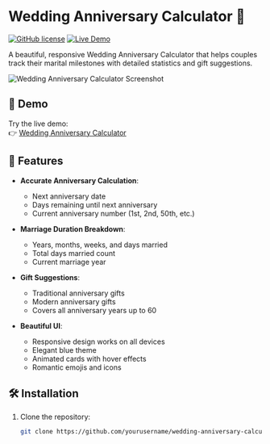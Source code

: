 # Wedding Anniversary Calculator 💍

[![GitHub license](https://img.shields.io/github/license/yourusername/wedding-anniversary-calculator)](https://github.com/yourusername/wedding-anniversary-calculator/blob/main/LICENSE)
[![Live Demo](https://img.shields.io/badge/demo-live-brightgreen)](https://agecalculator.iamrohit.in/wedding-anniversary-calculator/)

A beautiful, responsive Wedding Anniversary Calculator that helps couples track their marital milestones with detailed statistics and gift suggestions.

![Wedding Anniversary Calculator Screenshot](https://i.ibb.co/LdJZ4MQP/Wedding-Anniversary-Calculator-Celebrate-Your-Love-Journey-27-05-2025-16-25.png)

## 🚀 Demo

Try the live demo:  
👉 [Wedding Anniversary Calculator](https://agecalculator.iamrohit.in/wedding-anniversary-calculator/)

## 🌟 Features

- **Accurate Anniversary Calculation**:
  - Next anniversary date
  - Days remaining until next anniversary
  - Current anniversary number (1st, 2nd, 50th, etc.)

- **Marriage Duration Breakdown**:
  - Years, months, weeks, and days married
  - Total days married count
  - Current marriage year

- **Gift Suggestions**:
  - Traditional anniversary gifts
  - Modern anniversary gifts
  - Covers all anniversary years up to 60

- **Beautiful UI**:
  - Responsive design works on all devices
  - Elegant blue theme
  - Animated cards with hover effects
  - Romantic emojis and icons

## 🛠️ Installation

1. Clone the repository:
   ```bash
   git clone https://github.com/yourusername/wedding-anniversary-calculator.git
